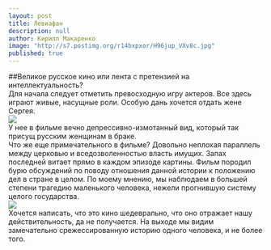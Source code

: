 ```yaml
---
layout: post
title: Левиафан
description: null
author: Кирилл Макаренко
image: "http://s7.postimg.org/r14bxpxor/H96jup_VXv8c.jpg"
published: true
---
```


##Великое русское кино или лента с претензией на интеллектуальность?   
Для начала следует отметить превосходную игру актеров. Все здесь играют живые, насущные роли. Особую дань хочется отдать жене Сергея.   
![](http://s14.postimg.org/b46npzwnl/2015_03_28_14_59_56.png)   
У нее в фильме вечно депрессивно-измотанный вид, который так присущ русским женщинам в браке.   
Что же еще примечательного в фильме? Довольно неплохая параллель между церковью и вседозволенностью власть имущих. Запах последней витает прямо в каждом эпизоде картины. Фильм породил бурю обсуждений по поводу отношения данной истории к положению дел в стране в целом. По моему мнению, мы наблюдаем в большей степени трагедию маленького человека, нежели прогнившую систему целого государства.    
![](http://s14.postimg.org/5g4ycuhox/51342.jpg)   
Хочется написать, что это кино шедеврально, что оно отражает нашу действительность, да не получается. На выходе мы видим замечательно срежессированную историю одного человека, и не более того.
